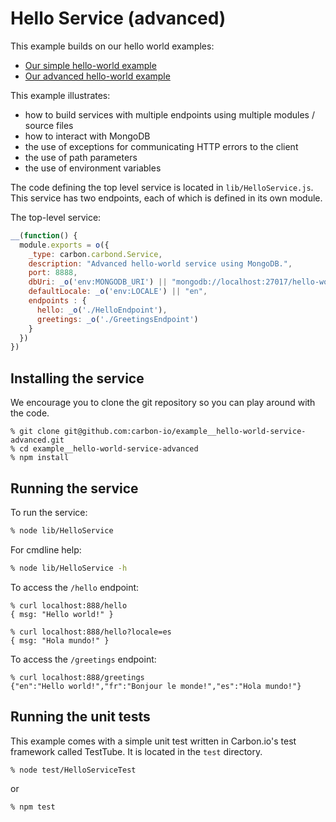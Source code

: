 # Hello Service (advanced)

This example builds on our hello world examples:

* [Our simple hello-world example](https://github.com/carbon-io/example__hello-world-service)
* [Our advanced hello-world example](https://github.com/carbon-io/example__hello-world-service-advanced)

This example illustrates:
* how to build services with multiple endpoints using multiple modules / source files
* how to interact with MongoDB 
* the use of exceptions for communicating HTTP errors to the client
* the use of path parameters
* the use of environment variables

The code defining the top level service is located in ```lib/HelloService.js```. This service has two 
endpoints, each of which is defined in its own module. 

The top-level service:

```javascript
__(function() {
  module.exports = o({
    _type: carbon.carbond.Service,
    description: "Advanced hello-world service using MongoDB.",
    port: 8888,
    dbUri: _o('env:MONGODB_URI') || "mongodb://localhost:27017/hello-world",
    defaultLocale: _o('env:LOCALE') || "en",
    endpoints : {
      hello: _o('./HelloEndpoint'),
      greetings: _o('./GreetingsEndpoint')
    }
  })
})

```

## Installing the service

We encourage you to clone the git repository so you can play around
with the code. 

```
% git clone git@github.com:carbon-io/example__hello-world-service-advanced.git
% cd example__hello-world-service-advanced
% npm install
```

## Running the service

To run the service:

```sh
% node lib/HelloService
```

For cmdline help:

```sh
% node lib/HelloService -h
```

To access the ```/hello``` endpoint:

```
% curl localhost:888/hello 
{ msg: "Hello world!" }

% curl localhost:888/hello?locale=es
{ msg: "Hola mundo!" }
```
To access the ```/greetings``` endpoint:

```
% curl localhost:888/greetings 
{"en":"Hello world!","fr":"Bonjour le monde!","es":"Hola mundo!"}
```


## Running the unit tests

This example comes with a simple unit test written in Carbon.io's test framework called TestTube. It is located in the ```test``` directory. 

```
% node test/HelloServiceTest
```

or 

```
% npm test
```

